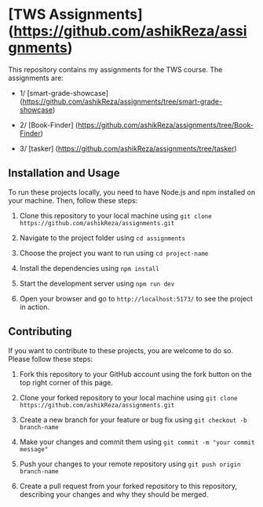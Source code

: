 # [TWS Assignments] (https://github.com/ashikReza/assignments)

This repository contains my assignments for the TWS course. The assignments are:

- 1/ [smart-grade-showcase] (https://github.com/ashikReza/assignments/tree/smart-grade-showcase)

- 2/ [Book-Finder] (https://github.com/ashikReza/assignments/tree/Book-Finder)

- 3/ [tasker] (https://github.com/ashikReza/assignments/tree/tasker)


## Installation and Usage

To run these projects locally, you need to have Node.js and npm installed on your machine. Then, follow these steps:

1. Clone this repository to your local machine using `git clone https://github.com/ashikReza/assignments.git`

2. Navigate to the project folder using `cd assignments`

3. Choose the project you want to run using `cd project-name`

4. Install the dependencies using `npm install`

5. Start the development server using `npm run dev`

6. Open your browser and go to `http://localhost:5173/` to see the project in action.

## Contributing

If you want to contribute to these projects, you are welcome to do so. Please follow these steps:

1. Fork this repository to your GitHub account using the fork button on the top right corner of this page.

2. Clone your forked repository to your local machine using `git clone https://github.com/ashikReza/assignments.git`

3. Create a new branch for your feature or bug fix using `git checkout -b branch-name`

4. Make your changes and commit them using `git commit -m "your commit message"`

5. Push your changes to your remote repository using `git push origin branch-name`

6. Create a pull request from your forked repository to this repository, describing your changes and why they should be merged.

